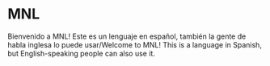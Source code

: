 # MNL
Bienvenido a MNL! Este es un lenguaje en español, también la gente de habla inglesa lo puede usar/Welcome to MNL! This is a language in Spanish, but English-speaking people can also use it.
